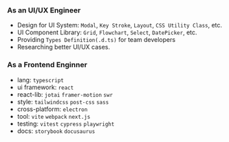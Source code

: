 ### As an UI/UX Engineer
- Design for UI System: `Modal`, `Key Stroke`, `Layout`, `CSS Utility Class`, etc.
- UI Component Library: `Grid`, `Flowchart`, `Select`, `DatePicker`, etc.
- Providing `Types Definition(.d.ts)` for team developers
- Researching better UI/UX cases.

### As a Frontend Enginner
- lang: `typescript`
- ui framework: `react`
- react-lib: `jotai` `framer-motion` `swr`
- style: `tailwindcss` `post-css` `sass`
- cross-platform: `electron`
- tool: `vite` `webpack` `next.js`
- testing: `vitest` `cypress` `playwright`
- docs: `storybook` `docusaurus`
